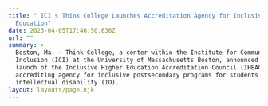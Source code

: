 ```yaml
---
title: " ICI's Think College Launches Accreditation Agency for Inclusive Higher
  Education"
date: 2023-04-05T17:46:50.636Z
url: ""
summary: >
  Boston, Ma. — Think College, a center within the Institute for Community
  Inclusion (ICI) at the University of Massachusetts Boston, announced today the
  launch of the Inclusive Higher Education Accreditation Council (IHEAC), a new
  accrediting agency for inclusive postsecondary programs for students with
  intellectual disability (ID).
layout: layouts/page.njk
---
```

